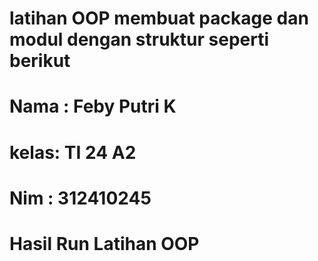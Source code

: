 # latihan OOP membuat package dan modul dengan struktur seperti berikut
# Nama : Feby Putri K
# kelas: TI 24 A2
# Nim  : 312410245

# Hasil Run Latihan OOP 
